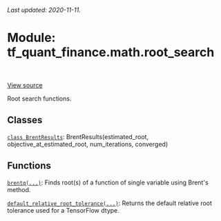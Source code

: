 <!--
This file is generated by a tool. Do not edit directly.
For open-source contributions the docs will be updated automatically.
-->

*Last updated: 2020-11-11.*

<div itemscope itemtype="http://developers.google.com/ReferenceObject">
<meta itemprop="name" content="tf_quant_finance.math.root_search" />
<meta itemprop="path" content="Stable" />
</div>

# Module: tf_quant_finance.math.root_search

<!-- Insert buttons and diff -->

<table class="tfo-notebook-buttons tfo-api" align="left">
</table>

<a target="_blank" href="https://github.com/google/tf-quant-finance/blob/master/tf_quant_finance/math/root_search.py">View source</a>



Root search functions.



## Classes

[`class BrentResults`](../../tf_quant_finance/math/root_search/BrentResults.md): BrentResults(estimated_root, objective_at_estimated_root, num_iterations, converged)

## Functions

[`brentq(...)`](../../tf_quant_finance/math/root_search/brentq.md): Finds root(s) of a function of single variable using Brent's method.

[`default_relative_root_tolerance(...)`](../../tf_quant_finance/math/root_search/default_relative_root_tolerance.md): Returns the default relative root tolerance used for a TensorFlow dtype.

